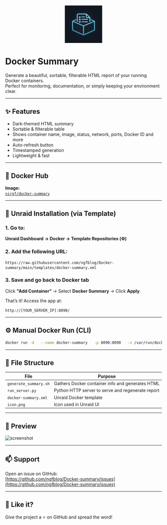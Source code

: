
<p align="center">
  <img src="https://raw.githubusercontent.com/ngfblog/Docker-summary/main/icon.png" alt="Docker Summary Icon" width="120"/>
</p>

# Docker Summary

Generate a beautiful, sortable, filterable HTML report of your running Docker containers.  
Perfect for monitoring, documentation, or simply keeping your environment clear.

---

## ✨ Features

- Dark-themed HTML summary
- Sortable & filterable table
- Shows container name, image, status, network, ports, Docker ID and more
- Auto-refresh button
- Timestamped generation
- Lightweight & fast

---

## 🐳 Docker Hub

**Image:**  
[`nirgf/docker-summary`](https://hub.docker.com/r/nirgf/docker-summary)

---

## 🚀 Unraid Installation (via Template)

### 1. Go to:  
**Unraid Dashboard → Docker → Template Repositories (⚙️)**

### 2. Add the following URL:
```
https://raw.githubusercontent.com/ngfblog/Docker-summary/main/templates/docker-summary.xml
```

### 3. Save and go back to Docker tab  
Click **"Add Container"** → Select **Docker Summary** → Click **Apply**.

That’s it! Access the app at:
```
http://[YOUR_SERVER_IP]:8090/
```

---

## ⚙️ Manual Docker Run (CLI)

```bash
docker run -d   --name docker-summary   -p 8090:8090   -v /var/run/docker.sock:/var/run/docker.sock   -e TZ=Asia/XXX   ngfblog/docker-summary
```

---

## 📁 File Structure

| File | Purpose |
|------|---------|
| `generate_summary.sh` | Gathers Docker container info and generates HTML |
| `run_server.py`       | Python HTTP server to serve and regenerate report |
| `docker-summary.xml`  | Unraid Docker template |
| `icon.png`            | Icon used in Unraid UI |

---

## 📸 Preview

![screenshot](https://raw.githubusercontent.com/ngfblog/Docker-summary/main/preview.png)

---

## 📫 Support

Open an issue on GitHub:  
[https://github.com/ngfblog/Docker-summary/issues](https://github.com/ngfblog/Docker-summary/issues)

---

## 🧡 Like it?

Give the project a ⭐ on GitHub and spread the word!